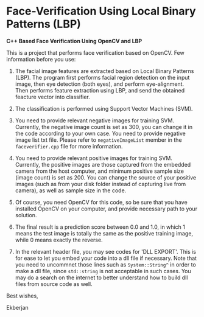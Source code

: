 # Face-Verification Using Local Binary Patterns (LBP)
**C++ Based Face Verification Using OpenCV and LBP**

This is a project that performs face verification based on OpenCV. Few information before you use:

1. The facial image features are extracted based on Local Binary Patterns (LBP). The program first performs facial region detection on the input image, then eye detection (both eyes), and perform eye-alignment. Then performs feature extraction using LBP, and send the obtained feacture vector into classifier. 

2. The classification is performed using Support Vector Machines (SVM). 

3. You need to provide relevant negative images for training SVM. Currently, the negative image count is set as 300, you can change it in the code according to your own case. You need to provide negative image list txt file. Please refer to `negativeImageList` member in the `faceverifier.cpp` file for more information. 

4. You need to provide relevant positive images for training SVM. Currently, the positive images are those captured from the embedded camera from the host computer, and minimum positive sample size (image count) is set as 200. You can change the source of your positive images (such as from your disk folder instead of capturing live from camera), as well as sample size in the code. 

5. Of course, you need OpenCV for this code, so be sure that you have installed OpenCV on your computer, and provide necessary path to your solution. 

6. The final result is a prediction score between 0.0 and 1.0, in which 1 means the test image is totally the same as the positive training image, while 0 means exactly the reverse. 

7. In the relevant header file, you may see codes for 'DLL EXPORT'. This is for ease to let you embed your code into a dll file if necessary. Note that you need to uncommnet those lines such as `System::String^` in order to make a dll file, since `std::string` is not acceptable in such cases. You may do a search on the internet to better understand how to build dll files from source code as well. 

 
Best wishes, 

Ekberjan 

